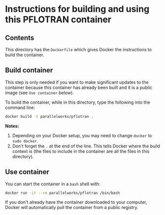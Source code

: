 # Instructions for building and using this PFLOTRAN container

## Contents

This directory has the `Dockerfile` which gives Docker the instructions
to build the container.

## Build container

This step is only needed if you want to make significant updates to the container because this container has already been built and it is a public image (see `Use container` below).

To build the container, while in this directory,
type the following into the command line:
```bash
docker build -t parallelworks/pflotran .
```
**Notes:**
1. Depending on your Docker setup, you may need to change `docker` to
`sudo docker`.
2. Don't forget the `.` at the end of the line.  This tells Docker where the build context is (the files to include in the container are all the files in this directory).

## Use container

You can start the container in a `bash` shell with:
```bash
docker run -it --rm parallelworks/pflotran /bin/bash
```
If you don't already have the container downloaded to your computer, Docker will automatically pull the container from a public registry.

